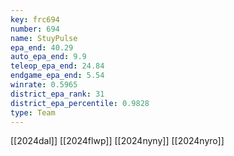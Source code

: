 ```yaml
---
key: frc694
number: 694
name: StuyPulse
epa_end: 40.29
auto_epa_end: 9.9
teleop_epa_end: 24.84
endgame_epa_end: 5.54
winrate: 0.5965
district_epa_rank: 31
district_epa_percentile: 0.9828
type: Team
---
```

[[2024dal]]
[[2024flwp]]
[[2024nyny]]
[[2024nyro]]
